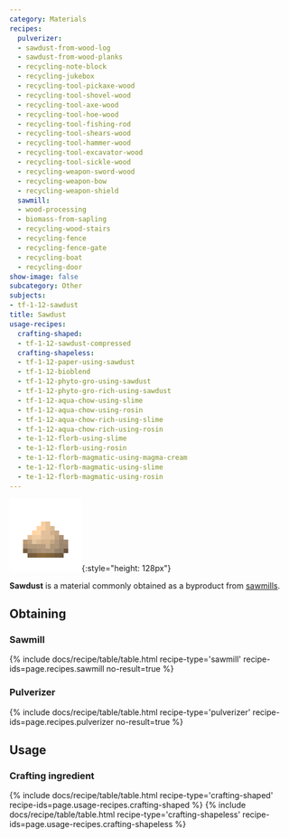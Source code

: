 ```yaml
---
category: Materials
recipes:
  pulverizer:
  - sawdust-from-wood-log
  - sawdust-from-wood-planks
  - recycling-note-block
  - recycling-jukebox
  - recycling-tool-pickaxe-wood
  - recycling-tool-shovel-wood
  - recycling-tool-axe-wood
  - recycling-tool-hoe-wood
  - recycling-tool-fishing-rod
  - recycling-tool-shears-wood
  - recycling-tool-hammer-wood
  - recycling-tool-excavator-wood
  - recycling-tool-sickle-wood
  - recycling-weapon-sword-wood
  - recycling-weapon-bow
  - recycling-weapon-shield
  sawmill:
  - wood-processing
  - biomass-from-sapling
  - recycling-wood-stairs
  - recycling-fence
  - recycling-fence-gate
  - recycling-boat
  - recycling-door
show-image: false
subcategory: Other
subjects:
- tf-1-12-sawdust
title: Sawdust
usage-recipes:
  crafting-shaped:
  - tf-1-12-sawdust-compressed
  crafting-shapeless:
  - tf-1-12-paper-using-sawdust
  - tf-1-12-bioblend
  - tf-1-12-phyto-gro-using-sawdust
  - tf-1-12-phyto-gro-rich-using-sawdust
  - tf-1-12-aqua-chow-using-slime
  - tf-1-12-aqua-chow-using-rosin
  - tf-1-12-aqua-chow-rich-using-slime
  - tf-1-12-aqua-chow-rich-using-rosin
  - te-1-12-florb-using-slime
  - te-1-12-florb-using-rosin
  - te-1-12-florb-magmatic-using-magma-cream
  - te-1-12-florb-magmatic-using-slime
  - te-1-12-florb-magmatic-using-rosin
---
```


![Sawdust](/assets/images/docs/1.12/thermal-foundation/sawdust.png){:style="height: 128px"}


**Sawdust** is a material commonly obtained as a byproduct from
[sawmills](../../thermal-expansion/sawmill/).


Obtaining
---------

### Sawmill
{% include docs/recipe/table/table.html recipe-type='sawmill' recipe-ids=page.recipes.sawmill no-result=true %}

### Pulverizer
{% include docs/recipe/table/table.html recipe-type='pulverizer' recipe-ids=page.recipes.pulverizer no-result=true %}


Usage
-----

### Crafting ingredient
{% include docs/recipe/table/table.html recipe-type='crafting-shaped' recipe-ids=page.usage-recipes.crafting-shaped %}
{% include docs/recipe/table/table.html recipe-type='crafting-shapeless' recipe-ids=page.usage-recipes.crafting-shapeless %}
